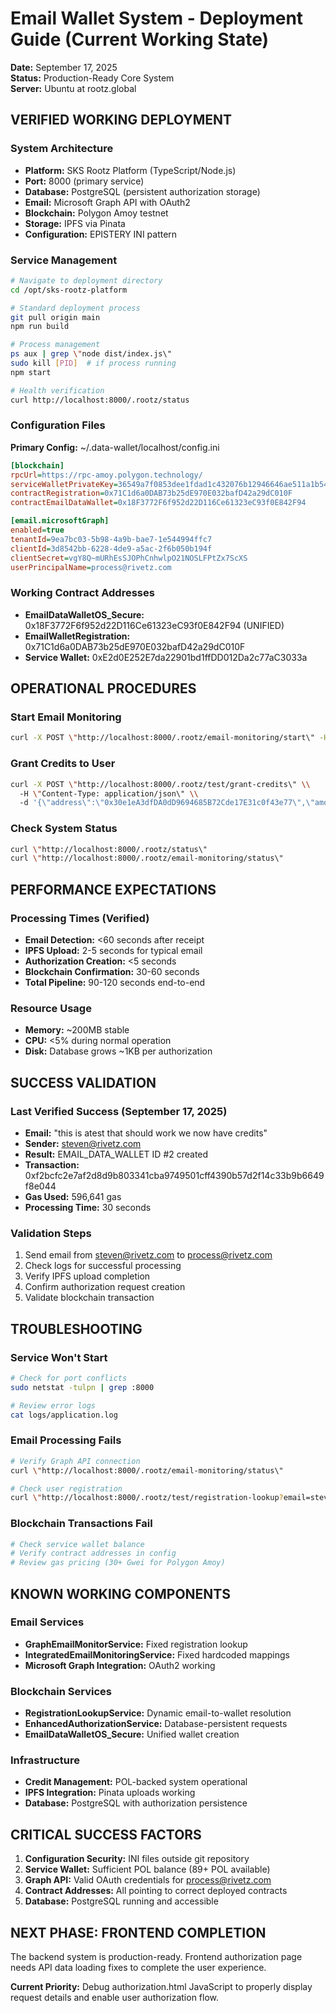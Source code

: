 # Email Wallet System - Deployment Guide (Current Working State)

**Date:** September 17, 2025  
**Status:** Production-Ready Core System  
**Server:** Ubuntu at rootz.global  

## VERIFIED WORKING DEPLOYMENT

### System Architecture
- **Platform:** SKS Rootz Platform (TypeScript/Node.js)
- **Port:** 8000 (primary service)
- **Database:** PostgreSQL (persistent authorization storage)
- **Email:** Microsoft Graph API with OAuth2
- **Blockchain:** Polygon Amoy testnet
- **Storage:** IPFS via Pinata
- **Configuration:** EPISTERY INI pattern

### Service Management
```bash
# Navigate to deployment directory
cd /opt/sks-rootz-platform

# Standard deployment process
git pull origin main
npm run build

# Process management
ps aux | grep \"node dist/index.js\"
sudo kill [PID]  # if process running
npm start

# Health verification
curl http://localhost:8000/.rootz/status
```

### Configuration Files
**Primary Config:** ~/.data-wallet/localhost/config.ini
```ini
[blockchain]
rpcUrl=https://rpc-amoy.polygon.technology/
serviceWalletPrivateKey=36549a7f0853dee1fdad1c432076b12946646ae511a1b54a6d014c17e85d196b
contractRegistration=0x71C1d6a0DAB73b25dE970E032bafD42a29dC010F
contractEmailDataWallet=0x18F3772F6f952d22D116Ce61323eC93f0E842F94

[email.microsoftGraph]
enabled=true
tenantId=9ea7bc03-5b98-4a9b-bae7-1e544994ffc7
clientId=3d8542bb-6228-4de9-a5ac-2f6b050b194f
clientSecret=vgY8Q~mURhEsSJOPhCnhwlpO21NOSLFPtZx7ScXS
userPrincipalName=process@rivetz.com
```

### Working Contract Addresses
- **EmailDataWalletOS_Secure:** 0x18F3772F6f952d22D116Ce61323eC93f0E842F94 (UNIFIED)
- **EmailWalletRegistration:** 0x71C1d6a0DAB73b25dE970E032bafD42a29dC010F
- **Service Wallet:** 0xE2d0E252E7da22901bd1ffDD012Da2c77aC3033a

## OPERATIONAL PROCEDURES

### Start Email Monitoring
```bash
curl -X POST \"http://localhost:8000/.rootz/email-monitoring/start\" -H \"Content-Type: application/json\"
```

### Grant Credits to User
```bash
curl -X POST \"http://localhost:8000/.rootz/test/grant-credits\" \\
  -H \"Content-Type: application/json\" \\
  -d '{\"address\":\"0x30e1eA3dfDA0dD9694685B72Cde17E31c0f43e77\",\"amount\":60}'
```

### Check System Status
```bash
curl \"http://localhost:8000/.rootz/status\"
curl \"http://localhost:8000/.rootz/email-monitoring/status\"
```

## PERFORMANCE EXPECTATIONS

### Processing Times (Verified)
- **Email Detection:** <60 seconds after receipt
- **IPFS Upload:** 2-5 seconds for typical email
- **Authorization Creation:** <5 seconds
- **Blockchain Confirmation:** 30-60 seconds
- **Total Pipeline:** 90-120 seconds end-to-end

### Resource Usage
- **Memory:** ~200MB stable
- **CPU:** <5% during normal operation
- **Disk:** Database grows ~1KB per authorization

## SUCCESS VALIDATION

### Last Verified Success (September 17, 2025)
- **Email:** \"this is atest that should work we now have credits\"
- **Sender:** steven@rivetz.com
- **Result:** EMAIL_DATA_WALLET ID #2 created
- **Transaction:** 0xf2bcfc2e7af2d8d9b803341cba9749501cff4390b57d2f14c33b9b6649f8e044
- **Gas Used:** 596,641 gas
- **Processing Time:** 30 seconds

### Validation Steps
1. Send email from steven@rivetz.com to process@rivetz.com
2. Check logs for successful processing
3. Verify IPFS upload completion
4. Confirm authorization request creation
5. Validate blockchain transaction

## TROUBLESHOOTING

### Service Won't Start
```bash
# Check for port conflicts
sudo netstat -tulpn | grep :8000

# Review error logs
cat logs/application.log
```

### Email Processing Fails
```bash
# Verify Graph API connection
curl \"http://localhost:8000/.rootz/email-monitoring/status\"

# Check user registration
curl \"http://localhost:8000/.rootz/test/registration-lookup?email=steven@rivetz.com\"
```

### Blockchain Transactions Fail
```bash
# Check service wallet balance
# Verify contract addresses in config
# Review gas pricing (30+ Gwei for Polygon Amoy)
```

## KNOWN WORKING COMPONENTS

### Email Services
- **GraphEmailMonitorService:** Fixed registration lookup
- **IntegratedEmailMonitoringService:** Fixed hardcoded mappings
- **Microsoft Graph Integration:** OAuth2 working

### Blockchain Services
- **RegistrationLookupService:** Dynamic email-to-wallet resolution
- **EnhancedAuthorizationService:** Database-persistent requests
- **EmailDataWalletOS_Secure:** Unified wallet creation

### Infrastructure
- **Credit Management:** POL-backed system operational
- **IPFS Integration:** Pinata uploads working
- **Database:** PostgreSQL with authorization persistence

## CRITICAL SUCCESS FACTORS

1. **Configuration Security:** INI files outside git repository
2. **Service Wallet:** Sufficient POL balance (89+ POL available)
3. **Graph API:** Valid OAuth credentials for process@rivetz.com
4. **Contract Addresses:** All pointing to correct deployed contracts
5. **Database:** PostgreSQL running and accessible

## NEXT PHASE: FRONTEND COMPLETION

The backend system is production-ready. Frontend authorization page needs API data loading fixes to complete the user experience.

**Current Priority:** Debug authorization.html JavaScript to properly display request details and enable user authorization flow.
